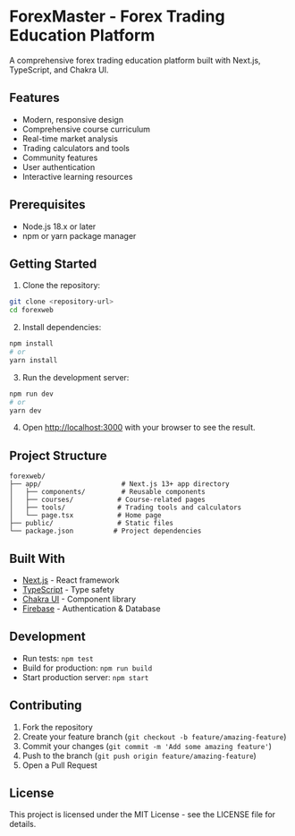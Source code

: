 # ForexMaster - Forex Trading Education Platform

A comprehensive forex trading education platform built with Next.js, TypeScript, and Chakra UI.

## Features

- Modern, responsive design
- Comprehensive course curriculum
- Real-time market analysis
- Trading calculators and tools
- Community features
- User authentication
- Interactive learning resources

## Prerequisites

- Node.js 18.x or later
- npm or yarn package manager

## Getting Started

1. Clone the repository:
```bash
git clone <repository-url>
cd forexweb
```

2. Install dependencies:
```bash
npm install
# or
yarn install
```

3. Run the development server:
```bash
npm run dev
# or
yarn dev
```

4. Open [http://localhost:3000](http://localhost:3000) with your browser to see the result.

## Project Structure

```
forexweb/
├── app/                    # Next.js 13+ app directory
│   ├── components/         # Reusable components
│   ├── courses/           # Course-related pages
│   ├── tools/             # Trading tools and calculators
│   └── page.tsx           # Home page
├── public/                # Static files
└── package.json          # Project dependencies
```

## Built With

- [Next.js](https://nextjs.org/) - React framework
- [TypeScript](https://www.typescriptlang.org/) - Type safety
- [Chakra UI](https://chakra-ui.com/) - Component library
- [Firebase](https://firebase.google.com/) - Authentication & Database

## Development

- Run tests: `npm test`
- Build for production: `npm run build`
- Start production server: `npm start`

## Contributing

1. Fork the repository
2. Create your feature branch (`git checkout -b feature/amazing-feature`)
3. Commit your changes (`git commit -m 'Add some amazing feature'`)
4. Push to the branch (`git push origin feature/amazing-feature`)
5. Open a Pull Request

## License

This project is licensed under the MIT License - see the LICENSE file for details. 